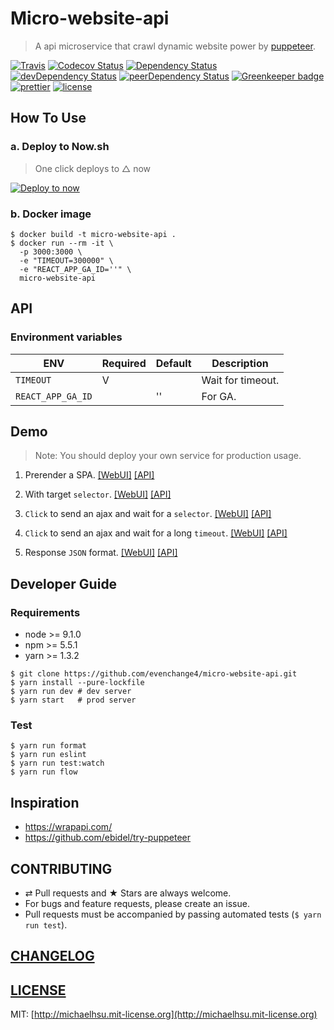 # Micro-website-api

> A api microservice that crawl dynamic website power by
> [puppeteer](https://github.com/GoogleChrome/puppeteer).

[![Travis][travis-badge]][travis] [![Codecov Status][codecov-badge]][codecov]
[![Dependency Status][dependency-badge]][dependency]
[![devDependency Status][devdependency-badge]][devdependency]
[![peerDependency Status][peerdependency-badge]][peerdependency]
[![Greenkeeper badge][greenkeeper-badge]][greenkeeper]
[![prettier][prettier-badge]][prettier] [![license][license-badge]][license]

## How To Use

### a. Deploy to Now.sh

> One click deploys to △ now

[![Deploy to now](https://deploy.now.sh/static/button.svg)](https://deploy.now.sh/?repo=https://github.com/evenchange4/micro-website-api&env=TIMEOUT&env=REACT_APP_GA_ID&docker=true)

### b. Docker image

```
$ docker build -t micro-website-api .
$ docker run --rm -it \
  -p 3000:3000 \
  -e "TIMEOUT=300000" \
  -e "REACT_APP_GA_ID=''" \
  micro-website-api
```

## API

### Environment variables

| **ENV**           | **Required** | **Default** | **Description**   |
| ----------------- | ------------ | ----------- | ----------------- |
| `TIMEOUT`         | V            |             | Wait for timeout. |
| `REACT_APP_GA_ID` |              | ''          | For GA.           |

## Demo

> Note: You should deploy your own service for production usage.

1. Prerender a SPA.
   [\[WebUI\]](https://micro-website-api.now.sh/?cache=true&format=raw&selector=body&url=https%3A%2F%2Fmichaelhsu.tw)
   [\[API\]](https://micro-website-api.now.sh/api?cache=true&format=raw&selector=body&url=https%3A%2F%2Fmichaelhsu.tw)

2. With target `selector`.
   [\[WebUI\]](https://micro-website-api.now.sh/?cache=true&format=raw&selector=%23ctl00_PlaceHolderEmptyMain_PlaceHolderMain_fecurrentid_gvResult&url=http%3A%2F%2Fwww.tcb-bank.com.tw%2Ffinance_info%2FPages%2Fforeign_spot_rate.aspx)
   [\[API\]](https://micro-website-api.now.sh/api?cache=true&format=raw&selector=%23ctl00_PlaceHolderEmptyMain_PlaceHolderMain_fecurrentid_gvResult&url=http%3A%2F%2Fwww.tcb-bank.com.tw%2Ffinance_info%2FPages%2Fforeign_spot_rate.aspx)

3. `Click` to send an ajax and wait for a `selector`.
   [\[WebUI\]](<https://micro-website-api.now.sh/?actions=%23formLink%20%3E%20div%3Anth-child(3)%20%3E%20div.wsize_onepage%20%3E%20ul.exchange_intab%20%3E%20li%3Anth-child(2)%20a,%23formLink%20%3E%20div%3Anth-child(3)%20%3E%20div.wsize_onepage%20%3E%20ul.exchange_intab%20%3E%20li%3Anth-child(2).active&cache=true&format=raw&selector=table&url=https%3A%2F%2Fibank.bok.com.tw%2FPIB%2Fca%2Fca02101%2FCA02101_HOME.xhtml>)
   [\[API\]](<https://micro-website-api.now.sh/api?actions=%23formLink%20%3E%20div%3Anth-child(3)%20%3E%20div.wsize_onepage%20%3E%20ul.exchange_intab%20%3E%20li%3Anth-child(2)%20a,%23formLink%20%3E%20div%3Anth-child(3)%20%3E%20div.wsize_onepage%20%3E%20ul.exchange_intab%20%3E%20li%3Anth-child(2).active&cache=true&format=raw&selector=table&url=https%3A%2F%2Fibank.bok.com.tw%2FPIB%2Fca%2Fca02101%2FCA02101_HOME.xhtml>)

4. `Click` to send an ajax and wait for a long `timeout`.
   [\[WebUI\]](<https://micro-website-api.now.sh/?actions=%23noticeall%20%3E%20div.noticeright%20%3E%20div%20%3E%20div.index_icon01%20%3E%20div.itemright%20%3E%20ul%20%3E%20li%3Anth-child(3)%20%3E%20a,15000&cache=true&format=raw&selector=%23css_table1&url=https%3A%2F%2Fipost.post.gov.tw%2Fpst%2Fhome.html>)
   [\[API\]](<https://micro-website-api.now.sh/api?actions=%23noticeall%20%3E%20div.noticeright%20%3E%20div%20%3E%20div.index_icon01%20%3E%20div.itemright%20%3E%20ul%20%3E%20li%3Anth-child(3)%20%3E%20a,15000&cache=true&format=raw&selector=%23css_table1&url=https%3A%2F%2Fipost.post.gov.tw%2Fpst%2Fhome.html>)

5. Response `JSON` format.
   [\[WebUI\]](https://micro-website-api.now.sh/?cache=true&format=json&selector=%23root%20%3E%20div&url=https%3A%2F%2Fmichaelhsu.tw%2F)
   [\[API\]](https://micro-website-api.now.sh/api?cache=true&format=json&selector=%23root%20%3E%20div&url=https%3A%2F%2Fmichaelhsu.tw%2F)

## Developer Guide

### Requirements

* node >= 9.1.0
* npm >= 5.5.1
* yarn >= 1.3.2

```
$ git clone https://github.com/evenchange4/micro-website-api.git
$ yarn install --pure-lockfile
$ yarn run dev # dev server
$ yarn start   # prod server
```

### Test

```
$ yarn run format
$ yarn run eslint
$ yarn run test:watch
$ yarn run flow
```

## Inspiration

* https://wrapapi.com/
* https://github.com/ebidel/try-puppeteer

## CONTRIBUTING

* ⇄ Pull requests and ★ Stars are always welcome.
* For bugs and feature requests, please create an issue.
* Pull requests must be accompanied by passing automated tests (`$ yarn run
  test`).

## [CHANGELOG](CHANGELOG.md)

## [LICENSE](LICENSE)

MIT: [http://michaelhsu.mit-license.org](http://michaelhsu.mit-license.org)

[travis-badge]: https://img.shields.io/travis/evenchange4/micro-website-api/master.svg?style=flat-square
[travis]: https://travis-ci.org/evenchange4/micro-website-api
[codecov-badge]: https://img.shields.io/codecov/c/github/evenchange4/micro-website-api.svg?style=flat-square
[codecov]: https://codecov.io/github/evenchange4/micro-website-api?branch=master
[dependency-badge]: https://david-dm.org/evenchange4/micro-website-api.svg?style=flat-square
[dependency]: https://david-dm.org/evenchange4/micro-website-api
[devdependency-badge]: https://david-dm.org/evenchange4/micro-website-api/dev-status.svg?style=flat-square
[devdependency]: https://david-dm.org/evenchange4/micro-website-api#info=devDependencies
[peerdependency-badge]: https://david-dm.org/evenchange4/micro-website-api/peer-status.svg?style=flat-square
[peerdependency]: https://david-dm.org/evenchange4/micro-website-api#info=peerDependencies
[license-badge]: https://img.shields.io/github/license/evenchange4/micro-website-api.svg?style=flat-square
[license]: http://michaelhsu.mit-license.org/
[greenkeeper-badge]: https://badges.greenkeeper.io/evenchange4/micro-website-api.svg
[greenkeeper]: https://greenkeeper.io/
[prettier-badge]: https://img.shields.io/badge/styled_with-prettier-ff69b4.svg?style=flat-square
[prettier]: https://github.com/prettier/prettier

